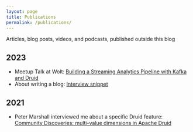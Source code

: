 ```yaml
---
layout: page
title: Publications
permalink: /publications/
---
```


Articles, blog posts, videos, and podcasts, published outside this blog

## 2023

- Meetup Talk at Wolt: [Building a Streaming Analytics Pipeline with Kafka and Druid](https://www.youtube.com/watch?v=ZPhccig03Mg)
- About writing a blog: [Interview snippet](https://www.youtube.com/shorts/bXtuz7bITng)

## 2021

- Peter Marshall interviewed me about a specific Druid feature: [Community Discoveries: multi-value dimensions in Apache Druid](https://imply.io/blog/community-discoveries-multi-value-dimensions-in-apache-druid/) 
